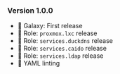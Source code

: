 ### Version 1.0.0

- 🎉 Galaxy: First release
- 🎉 Role: `proxmox.lxc` release
- 🎉 Role: `services.duckdns` release
- 🎉 Role: `services.caido` release
- 🎉 Role: `services.ldap` release
- 💄 YAML linting
